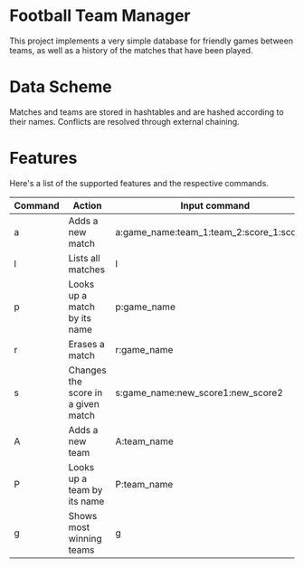 # Football Team Manager

This project implements a very simple database for friendly games between teams, as well as a history of the matches that have been played.

# Data Scheme

Matches and teams are stored in hashtables and are hashed according to their names. Conflicts are resolved through external chaining.

# Features 

Here's a list of the supported features and the respective commands.

| Command | Action | Input command|
|---------|--------|--------------|
| a | Adds a new match | a:game_name:team_1:team_2:score_1:score_2 |
| l | Lists all matches | l |
| p | Looks up a match by its name | p:game_name |
| r | Erases a match | r:game_name |
| s | Changes the score in a given match | s:game_name:new_score1:new_score2 |
| A | Adds a new team | A:team_name | 
| P | Looks up a team by its name | P:team_name |
| g | Shows most winning teams | g |




